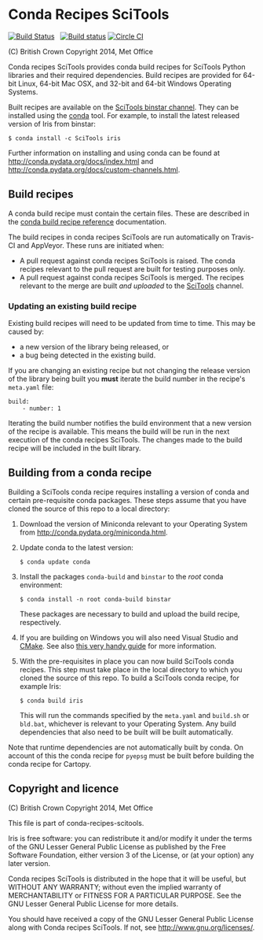 # Conda Recipes SciTools

[![Build Status](https://secure.travis-ci.org/SciTools/conda-recipes-scitools.png)](http://travis-ci.org/SciTools/conda-recipes-scitools)
<span>&nbsp;</span>
[![Build status](https://ci.appveyor.com/api/projects/status/i4qqobqxvxwis666?svg=true)](https://ci.appveyor.com/project/scitools/conda-recipes-scitools-311)
[![Circle CI](https://circleci.com/gh/SciTools/conda-recipes-scitools/tree/master.svg?style=svg)](https://circleci.com/gh/SciTools/conda-recipes-scitools/tree/master)

(C) British Crown Copyright 2014, Met Office

Conda recipes SciTools provides conda build recipes for SciTools Python libraries and their required dependencies.
Build recipes are provided for 64-bit Linux, 64-bit Mac OSX, and 32-bit and 64-bit Windows Operating Systems.

Built recipes are available on the [SciTools binstar channel](https://binstar.org/scitools).
They can be installed using the [conda](http://conda.pydata.org/) tool.
For example, to install the latest released version of Iris from binstar:

    $ conda install -c SciTools iris

Further information on installing and using conda can be found at
<http://conda.pydata.org/docs/index.html> and
<http://conda.pydata.org/docs/custom-channels.html>.


## Build recipes

A conda build recipe must contain the certain files. These are described in the
[conda build recipe reference](http://conda.pydata.org/docs/build.html) documentation.

The build recipes in conda recipes SciTools are run automatically on Travis-CI and AppVeyor.
These runs are initiated when:
 * A pull request against conda recipes SciTools is raised.
   The conda recipes relevant to the pull request are built for testing purposes only.
 * A pull request against conda recipes SciTools is merged.
   The recipes relevant to the merge are built *and uploaded* to the
   [SciTools](https://binstar.org/scitools) channel.


### Updating an existing build recipe

Existing build recipes will need to be updated from time to time.
This may be caused by:
 * a new version of the library being released, or
 * a bug being detected in the existing build.

If you are changing an existing recipe but not changing the release version of
the library being built you **must** iterate the build number in the recipe's ``meta.yaml`` file:

    build:
        - number: 1

Iterating the build number notifies the build environment that a new version of the recipe is available.
This means the build will be run in the next execution of the conda recipes SciTools.
The changes made to the build recipe will be included in the built library.


## Building from a conda recipe

Building a SciTools conda recipe requires installing a version of conda and certain pre-requisite conda packages.
These steps assume that you have cloned the source of this repo to a local directory:
 1. Download the version of Miniconda relevant to your Operating System from <http://conda.pydata.org/miniconda.html>.
 2. Update conda to the latest version:

        $ conda update conda

 3. Install the packages `conda-build` and `binstar` to the _root_ conda environment:

        $ conda install -n root conda-build binstar

    These packages are necessary to build and upload the build recipe, respectively.

 4. If you are building on Windows you will also need Visual Studio and
    [CMake](http://www.cmake.org/download/). See also
    [this very handy guide](https://github.com/conda/conda-recipes/wiki/Building-from-Source-on-Windows-32-bit-and-64-bit)
    for more information.

 5. With the pre-requisites in place you can now build SciTools conda recipes.
    This step must take place in the local directory to which you cloned the source of this repo.
    To build a SciTools conda recipe, for example Iris:

        $ conda build iris

    This will run the commands specified by the `meta.yaml` and `build.sh` or `bld.bat`,
    whichever is relevant to your Operating System.
    Any build dependencies that also need to be built will be built automatically.

Note that runtime dependencies are not automatically built by conda.
On account of this the conda recipe for `pyepsg` must be built before building the conda recipe for Cartopy.


## Copyright and licence

(C) British Crown Copyright 2014, Met Office

This file is part of conda-recipes-scitools.

Iris is free software: you can redistribute it and/or modify it under
the terms of the GNU Lesser General Public License as published by the
Free Software Foundation, either version 3 of the License, or
(at your option) any later version.

Conda recipes SciTools is distributed in the hope that it will be useful,
but WITHOUT ANY WARRANTY; without even the implied warranty of
MERCHANTABILITY or FITNESS FOR A PARTICULAR PURPOSE.  See the
GNU Lesser General Public License for more details.

You should have received a copy of the GNU Lesser General Public License
along with Conda recipes SciTools. If not, see <http://www.gnu.org/licenses/>. 

